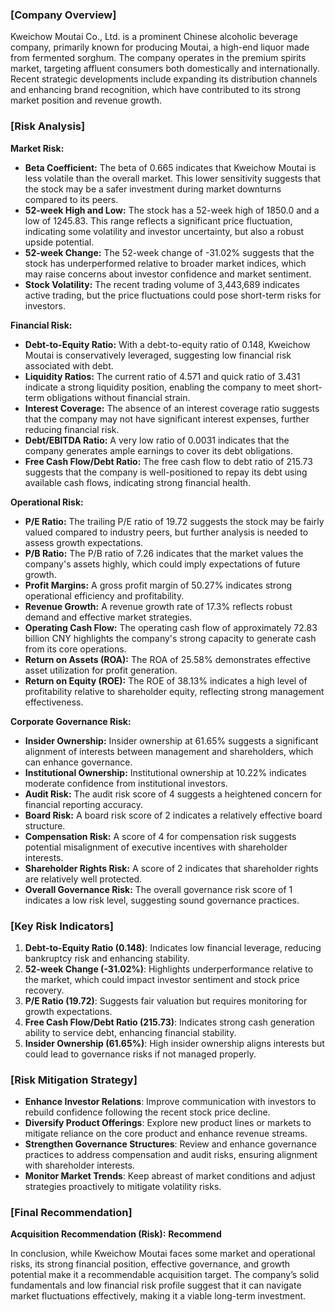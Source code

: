 ### [Company Overview]
Kweichow Moutai Co., Ltd. is a prominent Chinese alcoholic beverage company, primarily known for producing Moutai, a high-end liquor made from fermented sorghum. The company operates in the premium spirits market, targeting affluent consumers both domestically and internationally. Recent strategic developments include expanding its distribution channels and enhancing brand recognition, which have contributed to its strong market position and revenue growth.

### [Risk Analysis]

**Market Risk:**
- **Beta Coefficient:** The beta of 0.665 indicates that Kweichow Moutai is less volatile than the overall market. This lower sensitivity suggests that the stock may be a safer investment during market downturns compared to its peers.
- **52-week High and Low:** The stock has a 52-week high of 1850.0 and a low of 1245.83. This range reflects a significant price fluctuation, indicating some volatility and investor uncertainty, but also a robust upside potential.
- **52-week Change:** The 52-week change of -31.02% suggests that the stock has underperformed relative to broader market indices, which may raise concerns about investor confidence and market sentiment.
- **Stock Volatility:** The recent trading volume of 3,443,689 indicates active trading, but the price fluctuations could pose short-term risks for investors.

**Financial Risk:**
- **Debt-to-Equity Ratio:** With a debt-to-equity ratio of 0.148, Kweichow Moutai is conservatively leveraged, suggesting low financial risk associated with debt.
- **Liquidity Ratios:** The current ratio of 4.571 and quick ratio of 3.431 indicate a strong liquidity position, enabling the company to meet short-term obligations without financial strain.
- **Interest Coverage:** The absence of an interest coverage ratio suggests that the company may not have significant interest expenses, further reducing financial risk.
- **Debt/EBITDA Ratio:** A very low ratio of 0.0031 indicates that the company generates ample earnings to cover its debt obligations.
- **Free Cash Flow/Debt Ratio:** The free cash flow to debt ratio of 215.73 suggests that the company is well-positioned to repay its debt using available cash flows, indicating strong financial health.

**Operational Risk:**
- **P/E Ratio:** The trailing P/E ratio of 19.72 suggests the stock may be fairly valued compared to industry peers, but further analysis is needed to assess growth expectations.
- **P/B Ratio:** The P/B ratio of 7.26 indicates that the market values the company's assets highly, which could imply expectations of future growth.
- **Profit Margins:** A gross profit margin of 50.27% indicates strong operational efficiency and profitability.
- **Revenue Growth:** A revenue growth rate of 17.3% reflects robust demand and effective market strategies.
- **Operating Cash Flow:** The operating cash flow of approximately 72.83 billion CNY highlights the company's strong capacity to generate cash from its core operations.
- **Return on Assets (ROA):** The ROA of 25.58% demonstrates effective asset utilization for profit generation.
- **Return on Equity (ROE):** The ROE of 38.13% indicates a high level of profitability relative to shareholder equity, reflecting strong management effectiveness.

**Corporate Governance Risk:**
- **Insider Ownership:** Insider ownership at 61.65% suggests a significant alignment of interests between management and shareholders, which can enhance governance.
- **Institutional Ownership:** Institutional ownership at 10.22% indicates moderate confidence from institutional investors.
- **Audit Risk:** The audit risk score of 4 suggests a heightened concern for financial reporting accuracy.
- **Board Risk:** A board risk score of 2 indicates a relatively effective board structure.
- **Compensation Risk:** A score of 4 for compensation risk suggests potential misalignment of executive incentives with shareholder interests.
- **Shareholder Rights Risk:** A score of 2 indicates that shareholder rights are relatively well protected.
- **Overall Governance Risk:** The overall governance risk score of 1 indicates a low risk level, suggesting sound governance practices.

### [Key Risk Indicators]
1. **Debt-to-Equity Ratio (0.148)**: Indicates low financial leverage, reducing bankruptcy risk and enhancing stability.
2. **52-week Change (-31.02%)**: Highlights underperformance relative to the market, which could impact investor sentiment and stock price recovery.
3. **P/E Ratio (19.72)**: Suggests fair valuation but requires monitoring for growth expectations.
4. **Free Cash Flow/Debt Ratio (215.73)**: Indicates strong cash generation ability to service debt, enhancing financial stability.
5. **Insider Ownership (61.65%)**: High insider ownership aligns interests but could lead to governance risks if not managed properly.

### [Risk Mitigation Strategy]
- **Enhance Investor Relations**: Improve communication with investors to rebuild confidence following the recent stock price decline.
- **Diversify Product Offerings**: Explore new product lines or markets to mitigate reliance on the core product and enhance revenue streams.
- **Strengthen Governance Structures**: Review and enhance governance practices to address compensation and audit risks, ensuring alignment with shareholder interests.
- **Monitor Market Trends**: Keep abreast of market conditions and adjust strategies proactively to mitigate volatility risks.

### [Final Recommendation]
**Acquisition Recommendation (Risk):** **Recommend**

In conclusion, while Kweichow Moutai faces some market and operational risks, its strong financial position, effective governance, and growth potential make it a recommendable acquisition target. The company’s solid fundamentals and low financial risk profile suggest that it can navigate market fluctuations effectively, making it a viable long-term investment.